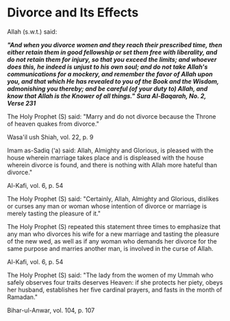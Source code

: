 Divorce and Its Effects
=======================

Allah (s.w.t.) said:

***"And when you divorce women and they reach their prescribed time,
then either retain them in good fellowship or set them free with
liberality, and do not retain them for injury, so that you exceed the
limits; and whoever does this, he indeed is unjust to his own soul; and
do not take Allah's communications for a mockery, and remember the favor
of Allah upon you, and that which He has revealed to you of the Book and
the Wisdom, admonishing you thereby; and be careful (of your duty to)
Allah, and know that Allah is the Knower of all things."*** ***Sura
Al-Baqarah, No. 2, Verse 231***

The Holy Prophet (S) said: "Marry and do not divorce because the Throne
of heaven quakes from divorce."

Wasa'il ush Shiah, vol. 22, p. 9

Imam as-Sadiq (‘a) said: Allah, Almighty and Glorious, is pleased with
the house wherein marriage takes place and is displeased with the house
wherein divorce is found, and there is nothing with Allah more hateful
than divorce."

Al-Kafi, vol. 6, p. 54

The Holy Prophet (S) said: "Certainly, Allah, Almighty and Glorious,
dislikes or curses any man or woman whose intention of divorce or
marriage is merely tasting the pleasure of it."

The Holy Prophet (S) repeated this statement three times to emphasize
that any man who divorces his wife for a new marriage and tasting the
pleasure of the new wed, as well as if any woman who demands her divorce
for the same purpose and marries another man, is involved in the curse
of Allah.

Al-Kafi, vol. 6, p. 54

The Holy Prophet (S) said: "The lady from the women of my Ummah who
safely observes four traits deserves Heaven: if she protects her piety,
obeys her husband, establishes her five cardinal prayers, and fasts in
the month of Ramadan."

Bihar-ul-Anwar, vol. 104, p. 107


